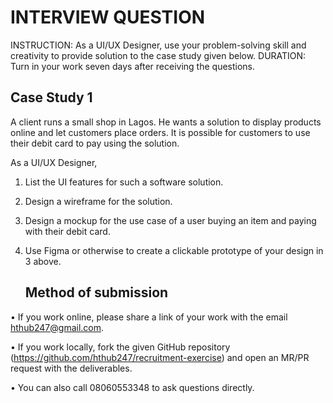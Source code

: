 # INTERVIEW QUESTION

INSTRUCTION: As a UI/UX Designer, use your problem-solving skill and creativity to provide solution to the case study given below. DURATION: Turn in your work seven days after receiving the questions.

## Case Study 1

A client runs a small shop in Lagos. He wants a solution to display products online and let customers place orders. It is possible for customers to use their debit card to pay using the solution. 

As a UI/UX Designer, 

1.	List the UI features for such a software solution.
2.	Design a wireframe for the solution.
3.	Design a mockup for the use case of a user buying an item and paying with their debit card.
4.	Use Figma or otherwise to create a clickable prototype of your design in 3 above.


      ## Method of submission

•	If you work online, please share a link of your work with the email hthub247@gmail.com. 

•	If you work locally, fork the given GitHub repository (https://github.com/hthub247/recruitment-exercise) and open an MR/PR request with the deliverables.

•	You can also call 08060553348 to ask questions directly.

